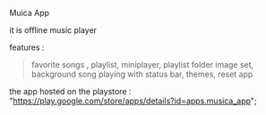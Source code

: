 Muica App

it is offline music player

features :
> favorite songs ,
> playlist,
> miniplayer,
> playlist folder image set,
> background song playing with status bar,
> themes,
> reset app

the app hosted on the playstore : "https://play.google.com/store/apps/details?id=apps.musica_app";

